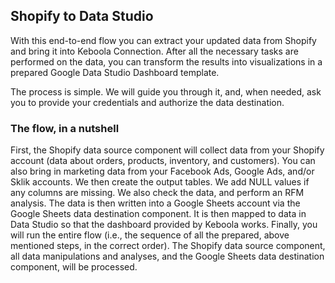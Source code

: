 ## Shopify to Data Studio
With this end-to-end flow you can extract your updated data from Shopify and bring it into Keboola Connection. After all the necessary tasks are performed on the data, you can transform the results into visualizations in a prepared Google Data Studio Dashboard template.
 
The process is simple. We will guide you through it, and, when needed, ask you to provide your credentials and authorize the data destination.

### The flow, in a nutshell 

First, the Shopify data source component will collect data from your Shopify account (data about orders, products, inventory, and customers). You can also bring in marketing data from your Facebook Ads, Google Ads, and/or Sklik accounts.
We then create the output tables. We add NULL values if any columns are missing. We also check the data, and perform an RFM analysis. 
The data is then written into a Google Sheets account via the Google Sheets data destination component. It is then mapped to data in Data Studio so that the dashboard provided by Keboola works.
Finally, you will run the entire flow (i.e., the sequence of all the prepared, above mentioned steps, in the correct order). The Shopify data source component, all data manipulations and analyses, and the Google Sheets data destination component, will be processed.
